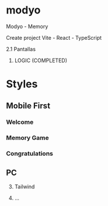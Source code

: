 # modyo

Modyo - Memory

Create project 
Vite - React - TypeScript

2.1 Pantallas

1. LOGIC (COMPLETED)

# Styles
## Mobile First
### Welcome
### Memory Game
### Congratulations
## PC

3. Tailwind

4. ...
